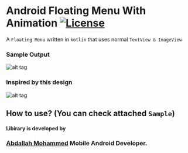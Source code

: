 # Android Floating Menu With Animation [![License](https://img.shields.io/badge/License-Apache%202.0-blue.svg)](https://opensource.org/licenses/Apache-2.0)

A ``Floating Menu`` written in ``kotlin`` that uses normal ``TextView & ImageView ``

### Sample Output
![alt tag](https://media.giphy.com/media/cL4n8vxiw69pf5iEPm/giphy.gif)

### Inspired by this design
![alt tag](https://i.ibb.co/NTwhW0q/Screen-Shot-2020-01-15-at-4-45-19-PM.png)

## How to use? (You can check attached ``Sample``)

#### Libirary is developed by
### [Abdallah Mohammed](https://github.com/Code95) Mobile Android Developer.
